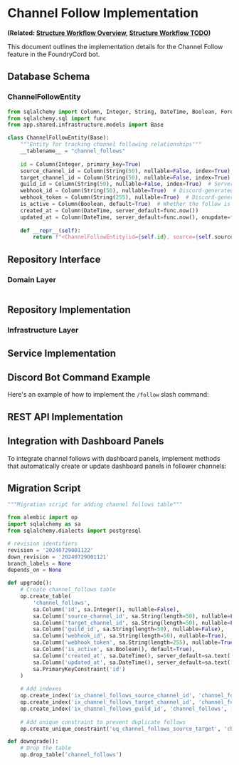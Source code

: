 # Channel Follow Implementation

**(Related: [Structure Workflow Overview](./structure_workflow.md), [Structure Workflow TODO](./structure_workflow_todo.md))**

This document outlines the implementation details for the Channel Follow feature in the FoundryCord bot.

## Database Schema

### ChannelFollowEntity

```python
from sqlalchemy import Column, Integer, String, DateTime, Boolean, ForeignKey
from sqlalchemy.sql import func
from app.shared.infrastructure.models import Base

class ChannelFollowEntity(Base):
    """Entity for tracking channel following relationships"""
    __tablename__ = "channel_follows"
    
    id = Column(Integer, primary_key=True)
    source_channel_id = Column(String(50), nullable=False, index=True)  # Channel being followed (announcement channel)
    target_channel_id = Column(String(50), nullable=False, index=True)  # Channel receiving content
    guild_id = Column(String(50), nullable=False, index=True)  # Server ID
    webhook_id = Column(String(50), nullable=True)  # Discord-generated webhook ID
    webhook_token = Column(String(255), nullable=True)  # Discord-generated webhook token (sensitive)
    is_active = Column(Boolean, default=True)  # Whether the follow is active
    created_at = Column(DateTime, server_default=func.now())
    updated_at = Column(DateTime, server_default=func.now(), onupdate=func.now())
    
    def __repr__(self):
        return f"<ChannelFollowEntity(id={self.id}, source={self.source_channel_id}, target={self.target_channel_id})>"
```

## Repository Interface

### Domain Layer

```python

```

## Repository Implementation

### Infrastructure Layer


## Service Implementation



## Discord Bot Command Example

Here's an example of how to implement the `/follow` slash command:



## REST API Implementation



## Integration with Dashboard Panels

To integrate channel follows with dashboard panels, implement methods that automatically create or update dashboard panels in follower channels:



## Migration Script

```python
"""Migration script for adding channel follows table"""

from alembic import op
import sqlalchemy as sa
from sqlalchemy.dialects import postgresql

# revision identifiers
revision = '20240729001122'
down_revision = '20240729001121'
branch_labels = None
depends_on = None

def upgrade():
    # Create channel_follows table
    op.create_table(
        'channel_follows',
        sa.Column('id', sa.Integer(), nullable=False),
        sa.Column('source_channel_id', sa.String(length=50), nullable=False),
        sa.Column('target_channel_id', sa.String(length=50), nullable=False),
        sa.Column('guild_id', sa.String(length=50), nullable=False),
        sa.Column('webhook_id', sa.String(length=50), nullable=True),
        sa.Column('webhook_token', sa.String(length=255), nullable=True),
        sa.Column('is_active', sa.Boolean(), default=True),
        sa.Column('created_at', sa.DateTime(), server_default=sa.text('now()')),
        sa.Column('updated_at', sa.DateTime(), server_default=sa.text('now()')),
        sa.PrimaryKeyConstraint('id')
    )
    
    # Add indexes
    op.create_index('ix_channel_follows_source_channel_id', 'channel_follows', ['source_channel_id'])
    op.create_index('ix_channel_follows_target_channel_id', 'channel_follows', ['target_channel_id'])
    op.create_index('ix_channel_follows_guild_id', 'channel_follows', ['guild_id'])
    
    # Add unique constraint to prevent duplicate follows
    op.create_unique_constraint('uq_channel_follows_source_target', 'channel_follows', ['source_channel_id', 'target_channel_id'])

def downgrade():
    # Drop the table
    op.drop_table('channel_follows')
``` 